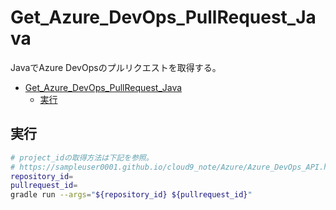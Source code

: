 # Get_Azure_DevOps_PullRequest_Java
JavaでAzure DevOpsのプルリクエストを取得する。

- [Get\_Azure\_DevOps\_PullRequest\_Java](#get_azure_devops_pullrequest_java)
  - [実行](#実行)

## 実行

``` bash
# project_idの取得方法は下記を参照。
# https://sampleuser0001.github.io/cloud9_note/Azure/Azure_DevOps_API.html
repository_id=
pullrequest_id=
gradle run --args="${repository_id} ${pullrequest_id}"
```